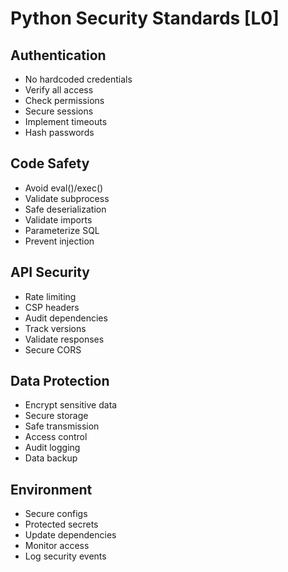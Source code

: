 # Python Security Standards [L0]

## Authentication
- No hardcoded credentials
- Verify all access
- Check permissions
- Secure sessions
- Implement timeouts
- Hash passwords

## Code Safety
- Avoid eval()/exec()
- Validate subprocess
- Safe deserialization
- Validate imports
- Parameterize SQL
- Prevent injection

## API Security
- Rate limiting
- CSP headers
- Audit dependencies
- Track versions
- Validate responses
- Secure CORS

## Data Protection
- Encrypt sensitive data
- Secure storage
- Safe transmission
- Access control
- Audit logging
- Data backup

## Environment
- Secure configs
- Protected secrets
- Update dependencies
- Monitor access
- Log security events